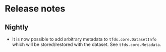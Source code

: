 # Release notes

## Nightly

*   It is now possible to add arbitrary metadata to `tfds.core.DatasetInfo`
    which will be stored/restored with the dataset. See `tfds.core.Metadata`.
